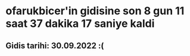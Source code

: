 # ofarukbicer'in gidisine son 8 gun 11 saat 37 dakika 17 saniye kaldi

## Gidis tarihi: 30.09.2022 :(